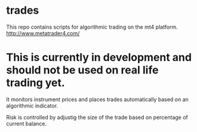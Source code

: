 # trades

This repo contains scripts for algorithmic trading on the mt4 platform. http://www.metatrader4.com/

# This is currently in development and should not be used on real life trading yet.

It monitors instrument prices and places trades automatically based on an algorithmic indicator.

Risk is controlled by adjustig the size of the trade based on percentage of current balance.



